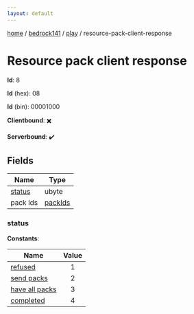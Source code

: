 ```yaml
---
layout: default
---
```


[home](/)  /  [bedrock141](/protocol/bedrock141)  /  [play](/protocol/bedrock141/play)  /  resource-pack-client-response

# Resource pack client response

**Id**: 8

**Id** (hex): 08

**Id** (bin): 00001000

**Clientbound**: ✖️

**Serverbound**: ✔️

## Fields

Name | Type
---|---
[status](#status) | ubyte
pack ids | [packIds](/protocol/bedrock141/arrays)

### status

**Constants**:

Name | Value
---|:---:
[refused](status_refused) | 1
[send packs](status_send-packs) | 2
[have all packs](status_have-all-packs) | 3
[completed](status_completed) | 4

